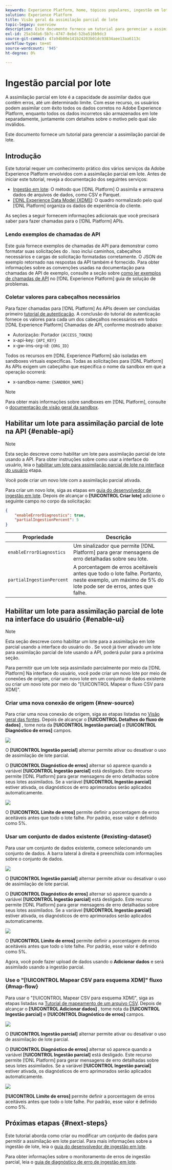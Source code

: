 ```yaml
---
keywords: Experience Platform, home, tópicos populares, ingestão em lote, ingestão em lote, ingestão parcial, ingestão parcial, erro de recuperação, erro de recuperação, ingestão parcial em lote, ingestão parcial em lote, parcial, ingestão, ingestão; ingestão;
solution: Experience Platform
title: Visão geral da assimilação parcial de lote
topic-legacy: overview
description: Este documento fornece um tutorial para gerenciar a assimilação parcial de lote.
exl-id: 25a34da6-5b7c-4747-8ebd-52ba516b9dc3
source-git-commit: 47a94b00e141b24203b01dc93834aee13aa6113c
workflow-type: tm+mt
source-wordcount: '945'
ht-degree: 0%

---
```


# Ingestão parcial por lote

A assimilação parcial em lote é a capacidade de assimilar dados que contêm erros, até um determinado limite. Com esse recurso, os usuários podem assimilar com êxito todos os dados corretos no Adobe Experience Platform, enquanto todos os dados incorretos são armazenados em lote separadamente, juntamente com detalhes sobre o motivo pelo qual são inválidos.

Este documento fornece um tutorial para gerenciar a assimilação parcial de lote.

## Introdução

Este tutorial requer um conhecimento prático dos vários serviços da Adobe Experience Platform envolvidos com a assimilação parcial em lote. Antes de iniciar este tutorial, reveja a documentação dos seguintes serviços:

- [Ingestão em lote](./overview.md): O método que [!DNL Platform] O assimila e armazena dados de arquivos de dados, como CSV e Parquet.
- [[!DNL Experience Data Model (XDM)]](../../xdm/home.md): O quadro normalizado pelo qual [!DNL Platform] organiza os dados de experiência do cliente.

As seções a seguir fornecem informações adicionais que você precisará saber para fazer chamadas para o [!DNL Platform] APIs.

### Lendo exemplos de chamadas de API

Este guia fornece exemplos de chamadas de API para demonstrar como formatar suas solicitações do . Isso inclui caminhos, cabeçalhos necessários e cargas de solicitação formatadas corretamente. O JSON de exemplo retornado nas respostas da API também é fornecido. Para obter informações sobre as convenções usadas na documentação para chamadas de API de exemplo, consulte a seção sobre [como ler exemplos de chamadas de API](../../landing/troubleshooting.md#how-do-i-format-an-api-request) no [!DNL Experience Platform] guia de solução de problemas.

### Coletar valores para cabeçalhos necessários

Para fazer chamadas para [!DNL Platform] As APIs devem ser concluídas primeiro [tutorial de autenticação](https://www.adobe.com/go/platform-api-authentication-en). A conclusão do tutorial de autenticação fornece os valores para cada um dos cabeçalhos necessários em todos [!DNL Experience Platform] Chamadas de API, conforme mostrado abaixo:

- Autorização: Portador `{ACCESS_TOKEN}`
- x-api-key: `{API_KEY}`
- x-gw-ims-org-id: `{ORG_ID}`

Todos os recursos em [!DNL Experience Platform] são isoladas em sandboxes virtuais específicas. Todas as solicitações para [!DNL Platform] As APIs exigem um cabeçalho que especifica o nome da sandbox em que a operação ocorrerá:

- x-sandbox-name: `{SANDBOX_NAME}`

>[!NOTE]
>
>Para obter mais informações sobre sandboxes em [!DNL Platform], consulte o [documentação de visão geral da sandbox](../../sandboxes/home.md).

## Habilitar um lote para assimilação parcial de lote na API {#enable-api}

>[!NOTE]
>
>Esta seção descreve como habilitar um lote para assimilação parcial de lote usando a API. Para obter instruções sobre como usar a interface do usuário, leia o [habilitar um lote para assimilação parcial de lote na interface do usuário](#enable-ui) etapa.

Você pode criar um novo lote com a assimilação parcial ativada.

Para criar um novo lote, siga as etapas em [guia do desenvolvedor de ingestão em lote](./api-overview.md). Depois de alcançar o **[!UICONTROL Criar lote]** adicione o seguinte campo no corpo da solicitação:

```json
{
    "enableErrorDiagnostics": true,
    "partialIngestionPercent": 5
}
```

| Propriedade | Descrição |
| -------- | ----------- |
| `enableErrorDiagnostics` | Um sinalizador que permite [!DNL Platform] para gerar mensagens de erro detalhadas sobre seu lote. |
| `partialIngestionPercent` | A porcentagem de erros aceitáveis antes que todo o lote falhe. Portanto, neste exemplo, um máximo de 5% do lote pode ser de erros, antes que falhe. |


## Habilitar um lote para assimilação parcial de lote na interface do usuário {#enable-ui}

>[!NOTE]
>
>Esta seção descreve como habilitar um lote para a assimilação em lote parcial usando a interface do usuário do . Se você já tiver ativado um lote para assimilação parcial de lote usando a API, poderá pular para a próxima seção.

Para permitir que um lote seja assimilado parcialmente por meio da [!DNL Platform] Na interface do usuário, você pode criar um novo lote por meio de conexões de origem, criar um novo lote em um conjunto de dados existente ou criar um novo lote por meio do &quot;[!UICONTROL Mapear o fluxo CSV para XDM]&quot;.

### Criar uma nova conexão de origem {#new-source}

Para criar uma nova conexão de origem, siga as etapas listadas no [Visão geral das fontes](../../sources/home.md). Depois de alcançar o **[!UICONTROL Detalhes do fluxo de dados]** , tome nota da **[!UICONTROL Ingestão parcial]** e **[!UICONTROL Diagnóstico de erros]** campos.

![](../images/batch-ingestion/partial-ingestion/configure-batch.png)

O **[!UICONTROL Ingestão parcial]** alternar permite ativar ou desativar o uso de assimilação de lote parcial.

O **[!UICONTROL Diagnóstico de erros]** alternar só aparece quando a variável **[!UICONTROL Ingestão parcial]** está desligado. Este recurso permite [!DNL Platform] para gerar mensagens de erro detalhadas sobre seus lotes assimilados. Se a variável **[!UICONTROL Ingestão parcial]** estiver ativada, os diagnósticos de erro aprimorados serão aplicados automaticamente.

![](../images/batch-ingestion/partial-ingestion/configure-batch-partial-ingestion-focus.png)

O **[!UICONTROL Limite de erros]** permite definir a porcentagem de erros aceitáveis antes que todo o lote falhe. Por padrão, esse valor é definido como 5%.

### Usar um conjunto de dados existente {#existing-dataset}

Para usar um conjunto de dados existente, comece selecionando um conjunto de dados. A barra lateral à direita é preenchida com informações sobre o conjunto de dados.

![](../images/batch-ingestion/partial-ingestion/monitor-dataset.png)

O **[!UICONTROL Ingestão parcial]** alternar permite ativar ou desativar o uso de assimilação de lote parcial.

O **[!UICONTROL Diagnóstico de erros]** alternar só aparece quando a variável **[!UICONTROL Ingestão parcial]** está desligado. Este recurso permite [!DNL Platform] para gerar mensagens de erro detalhadas sobre seus lotes assimilados. Se a variável **[!UICONTROL Ingestão parcial]** estiver ativada, os diagnósticos de erro aprimorados serão aplicados automaticamente.

![](../images/batch-ingestion/partial-ingestion/monitor-dataset-partial-ingestion-focus.png)

O **[!UICONTROL Limite de erros]** permite definir a porcentagem de erros aceitáveis antes que todo o lote falhe. Por padrão, esse valor é definido como 5%.

Agora, você pode fazer upload de dados usando o **Adicionar dados** e será assimilado usando a ingestão parcial.

### Use o &quot;[!UICONTROL Mapear CSV para esquema XDM]&quot; fluxo {#map-flow}

Para usar o &quot;[!UICONTROL Mapear CSV para esquema XDM]&quot;, siga as etapas listadas na [Tutorial de mapeamento de um arquivo CSV](../tutorials/map-a-csv-file.md). Depois de alcançar o **[!UICONTROL Adicionar dados]** , tome nota da **[!UICONTROL Ingestão parcial]** e **[!UICONTROL Diagnóstico de erros]** campos.

![](../images/batch-ingestion/partial-ingestion/xdm-csv-workflow.png)

O **[!UICONTROL Ingestão parcial]** alternar permite ativar ou desativar o uso de assimilação de lote parcial.

O **[!UICONTROL Diagnóstico de erros]** alternar só aparece quando a variável **[!UICONTROL Ingestão parcial]** está desligado. Este recurso permite [!DNL Platform] para gerar mensagens de erro detalhadas sobre seus lotes assimilados. Se a variável **[!UICONTROL Ingestão parcial]** estiver ativada, os diagnósticos de erro aprimorados serão aplicados automaticamente.

![](../images/batch-ingestion/partial-ingestion/xdm-csv-workflow-partial-ingestion-focus.png)

**[!UICONTROL Limite de erros]** permite definir a porcentagem de erros aceitáveis antes que todo o lote falhe. Por padrão, esse valor é definido como 5%.

## Próximas etapas {#next-steps}

Este tutorial aborda como criar ou modificar um conjunto de dados para permitir a assimilação em lote parcial. Para mais informações sobre a ingestão de lote, leia o [guia do desenvolvedor de ingestão em lote](./api-overview.md).

Para obter informações sobre o monitoramento de erros de ingestão parcial, leia o [guia de diagnóstico de erro de ingestão em lote](../quality/error-diagnostics.md).
